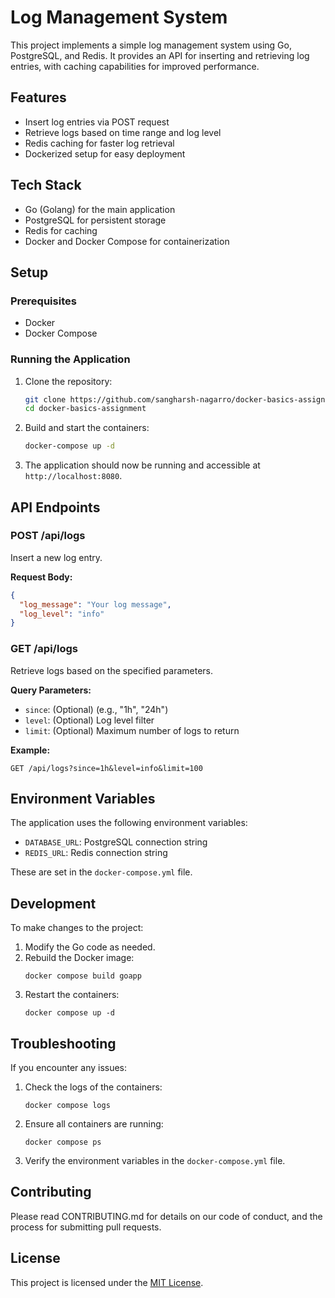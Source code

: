 # Log Management System

This project implements a simple log management system using Go, PostgreSQL, and Redis. It provides an API for inserting and retrieving log entries, with caching capabilities for improved performance.

## Features

- Insert log entries via POST request
- Retrieve logs based on time range and log level
- Redis caching for faster log retrieval
- Dockerized setup for easy deployment

## Tech Stack

- Go (Golang) for the main application
- PostgreSQL for persistent storage
- Redis for caching
- Docker and Docker Compose for containerization

## Setup

### Prerequisites

- Docker
- Docker Compose

### Running the Application

1. Clone the repository:
   ```bash
   git clone https://github.com/sangharsh-nagarro/docker-basics-assignment
   cd docker-basics-assignment
   ```

2. Build and start the containers:
   ```bash
   docker-compose up -d
   ```

3. The application should now be running and accessible at `http://localhost:8080`.

## API Endpoints

### POST /api/logs

Insert a new log entry.

**Request Body:**
```json
{
  "log_message": "Your log message",
  "log_level": "info"
}
```

### GET /api/logs

Retrieve logs based on the specified parameters.

**Query Parameters:**
- `since`: (Optional) (e.g., "1h", "24h")
- `level`: (Optional) Log level filter
- `limit`: (Optional) Maximum number of logs to return

**Example:**
```
GET /api/logs?since=1h&level=info&limit=100
```

## Environment Variables

The application uses the following environment variables:

- `DATABASE_URL`: PostgreSQL connection string
- `REDIS_URL`: Redis connection string

These are set in the `docker-compose.yml` file.

## Development

To make changes to the project:

1. Modify the Go code as needed.
2. Rebuild the Docker image:
   ```
   docker compose build goapp
   ```
3. Restart the containers:
   ```
   docker compose up -d
   ```

## Troubleshooting

If you encounter any issues:

1. Check the logs of the containers:
   ```
   docker compose logs
   ```
2. Ensure all containers are running:
   ```
   docker compose ps
   ```
3. Verify the environment variables in the `docker-compose.yml` file.

## Contributing

Please read CONTRIBUTING.md for details on our code of conduct, and the process for submitting pull requests.

## License

This project is licensed under the [MIT License](LICENSE).
